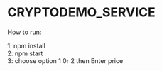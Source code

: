 # CRYPTODEMO_SERVICE

How to run: <br/>

1:   npm install<br/>
2:   npm start<br/>
3:   choose option 1 0r 2  then Enter price<br/>
